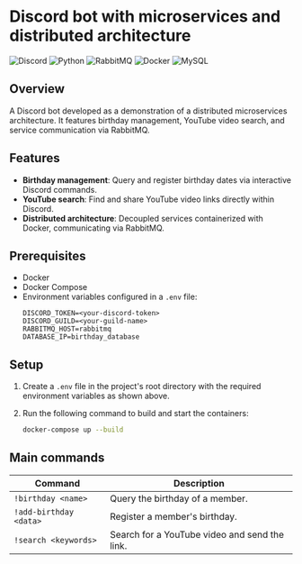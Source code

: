 # Discord bot with microservices and distributed architecture

![Discord](https://img.shields.io/badge/Discord-%235865F2.svg?style=for-the-badge&logo=discord&logoColor=white)
![Python](https://img.shields.io/badge/python-3670A0?style=for-the-badge&logo=python&logoColor=ffdd54)
![RabbitMQ](https://img.shields.io/badge/Rabbitmq-FF6600?style=for-the-badge&logo=rabbitmq&logoColor=white)
![Docker](https://img.shields.io/badge/docker-%230db7ed.svg?style=for-the-badge&logo=docker&logoColor=white)
![MySQL](https://img.shields.io/badge/mysql-4479A1.svg?style=for-the-badge&logo=mysql&logoColor=white)

## Overview

A Discord bot developed as a demonstration of a distributed microservices architecture. It features birthday management, YouTube video search, and service communication via RabbitMQ.

## Features

- **Birthday management**: Query and register birthday dates via interactive Discord commands.
- **YouTube search**: Find and share YouTube video links directly within Discord.
- **Distributed architecture**: Decoupled services containerized with Docker, communicating via RabbitMQ.

## Prerequisites

* Docker
* Docker Compose
* Environment variables configured in a `.env` file:
    ```env
    DISCORD_TOKEN=<your-discord-token>
    DISCORD_GUILD=<your-guild-name>
    RABBITMQ_HOST=rabbitmq
    DATABASE_IP=birthday_database
    ```

## Setup

1. Create a `.env` file in the project's root directory with the required environment variables as shown above.

2. Run the following command to build and start the containers:

    ```bash
    docker-compose up --build
    ```

## Main commands

| Command               | Description                                       |
|-----------------------|---------------------------------------------------|
| `!birthday <name>`    | Query the birthday of a member.                   |
| `!add-birthday <data>`| Register a member's birthday.                     |
| `!search <keywords>`  | Search for a YouTube video and send the link.     |
